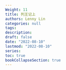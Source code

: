 ```yaml
---
Weight: 11
title: 列王记上
authors: Lenny Lin
categories: null
tags: 
description: 
draft: false
date: "2022-08-10"
lastmod: "2022-08-10"
series:
toc: true
bookCollapseSection: true
---
```







